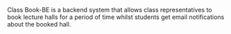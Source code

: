 Class Book-BE is a backend system that allows class representatives to book lecture halls for a period of time whilst students get email notifications about the booked hall.
